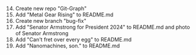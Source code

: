 14. Create new repo "Git-Graph"
13. Add "Metal Gear Rising" to README.md
12. Create new branch "bug-fix"
11. Add "Senator Armstrong for President 2024" to README.md and photo of Senator Armstrong
6. Add "Can't fret over every egg" to README.md
5. Add "Nanomachines, son." to README.md